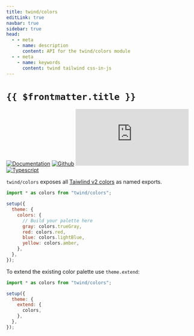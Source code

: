 ```yaml
---
title: twind/colors
editLink: true
navbar: true
sidebar: true
head:
  - - meta
    - name: description
      content: API for the twind/colors module
  - - meta
    - name: keywords
      content: twind tailwind css-in-js
---
```


# `{{ $frontmatter.title }}`

[![Documentation](https://flat.badgen.net/badge/icon/Documentation?icon=awesome&label)](https://twind.dev/docs/modules/twind_colors.html)
[![Github](https://flat.badgen.net/badge/icon/tw-in-js%2Ftwind%2Fsrc%2Fcolors?icon=github&label)](https://github.com/tw-in-js/twind/tree/main/src/colors)
[![Module Size](https://flat.badgen.net/badgesize/brotli/https:/unpkg.com/twind/colors/colors.js?icon=jsdelivr&label&color=blue&cache=10800)](https://unpkg.com/twind/colors/colors.js "brotli module size")
[![Typescript](https://flat.badgen.net/badge/icon/included?icon=typescript&label)](https://unpkg.com/browse/twind/colors/colors.d.ts)

`twind/colors` exposes all [Taiwlind v2 colors](https://tailwindcss.com/docs/customizing-colors#color-palette-reference) as named exports.

```js
import * as colors from "twind/colors";

setup({
  theme: {
    colors: {
      // Build your palette here
      gray: colors.trueGray,
      red: colors.red,
      blue: colors.lightBlue,
      yellow: colors.amber,
    },
  },
});
```

To extend the existing color palette use `theme.extend`:

```js
import * as colors from "twind/colors";

setup({
  theme: {
    extend: {
      colors,
    },
  },
});
```

<Typedoc module="twind_colors"/>
